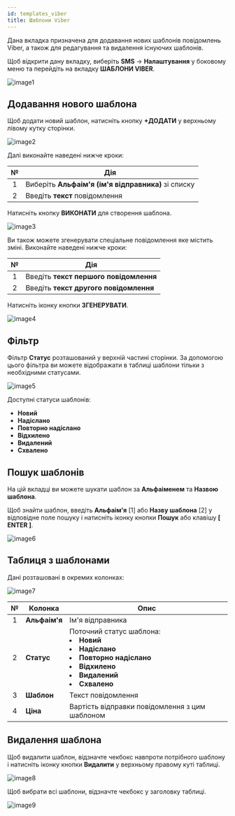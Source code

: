 ```yaml
---
id: templates_viber
title: Шаблони Viber
---
```


Дана вкладка призначена для додавання нових шаблонів повідомлень Viber, а також для редагування та видалення існуючих шаблонів.

Щоб відкрити дану вкладку, виберіть **SMS** → **Налаштування** у боковому меню та перейдіть на вкладку **ШАБЛОНИ VIBER**.

![image1](/img/uk/client_settings_templates_viber/image1.png)

## Додавання нового шаблона

Щоб додати новий шаблон, натисніть кнопку **+ДОДАТИ** у верхньому лівому кутку сторінки.

![image2](/img/uk/client_settings_templates_viber/image2.png)

Далі виконайте наведені нижче кроки:

|  №  | Дія |
| :-: | --- |
| 1 | Виберіть **Альфаім'я (ім'я відправника)** зі списку |
| 2 | Введіть **текст** повідомлення |

Натисніть кнопку **ВИКОНАТИ** для створення шаблона.

![image3](/img/uk/client_settings_templates_viber/image3.png)

Ви також можете згенерувати спеціальне повідомлення яке містить зміні. Виконайте наведені нижче кроки:

|  №  | Дія |
| :-: | --- |
| 1 | Введіть **текст першого повідомлення** |
| 2 | Введіть **текст другого повідомлення** |

Натисніть іконку кнопки **ЗГЕНЕРУВАТИ**.

![image4](/img/uk/client_settings_templates_viber/image4.png)

## Фільтр

Фільтр **Статус** розташований у верхній частині сторінки. За допомогою цього фільтра ви можете відображати в таблиці шаблони тільки з необхідними статусами.

![image5](/img/uk/client_settings_templates_viber/image5.png)

Доступні статуси шаблонів:

* **Новий**
* **Надіслано**
* **Повторно надіслано**
* **Відхилено**
* **Видалений**
* **Схвалено**

## Пошук шаблонів

На цій вкладці ви можете шукати шаблон за **Альфаіменем** та **Назвою шаблона**.

Щоб знайти шаблон, введіть **Альфаім'я** [1] або **Назву шаблона** [2] у відповідне поле пошуку і натисніть іконку кнопки **Пошук** або клавішу **[ ENTER ]**.

![image6](/img/uk/client_settings_templates_viber/image6.png)

## Таблиця з шаблонами

Дані розташовані в окремих колонках:

![image7](/img/uk/client_settings_templates_viber/image7.png)

|  №  | Колонка | Опис |
| :-: | ------- | ---- |
| 1 | **Альфаім'я** | Ім'я відправника |
| 2 | **Статус** | Поточний статус шаблона: <li>**Новий**</li><li>**Надіслано**</li><li>**Повторно надіслано**</li><li>**Відхилено**</li><li>**Видалений**</li><li>**Схвалено**</li> |
| 3 | **Шаблон** | Текст повідомлення |
| 4 | **Ціна** | Вартість відправки повідомлення з цим шаблоном |

## Видалення шаблона

Щоб видалити шаблон, відзначте чекбокс навпроти потрібного шаблону і натисніть іконку кнопки **Видалити** у верхньому правому куті таблиці.

![image8](/img/uk/client_settings_templates_viber/image8.png)

Щоб вибрати всі шаблони, відзначте чекбокс у заголовку таблиці.

![image9](/img/uk/client_settings_templates_viber/image9.png)
